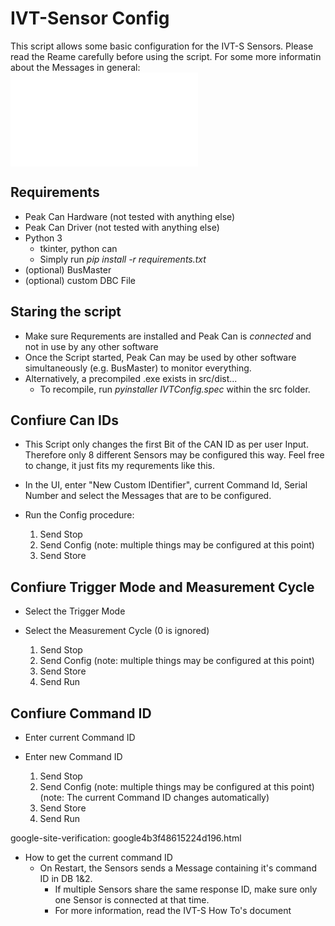 # IVT-Sensor Config
This script allows some basic configuration for the IVT-S Sensors. Please read the Reame carefully before using the script.
For some more informatin about the Messages in general: ![IVT.md](IVT.md)

## Requirements
- Peak Can Hardware (not tested with anything else)
- Peak Can Driver (not tested with anything else)
- Python 3
    - tkinter, python can
    - Simply run *pip install -r requirements.txt*
- (optional) BusMaster
- (optional) custom DBC File

## Staring the script
- Make sure Requrements are installed and Peak Can is *connected* and not in use by any other software
- Once the Script started, Peak Can may be used by other software simultaneously (e.g. BusMaster) to monitor everything.
- Alternatively, a precompiled .exe exists in src/dist...
  - To recompile, run *pyinstaller IVTConfig.spec* within the src folder.

## Confiure Can IDs 
- This Script only changes the first Bit of the CAN ID as per user Input. Therefore only 8 different Sensors may be configured this way. Feel free to change, it just fits my requrements like this.
- In the UI, enter "New Custom IDentifier", current Command Id, Serial Number and select the Messages that are to be configured.
- Run the Config procedure:

    1. Send Stop
    2. Send Config (note: multiple things may be configured at this point)
    3. Send Store

## Confiure Trigger Mode and Measurement Cycle 
- Select the Trigger Mode
- Select the Measurement Cycle (0 is ignored)

    1. Send Stop
    2. Send Config (note: multiple things may be configured at this point)
    3. Send Store
    4. Send Run 

## Confiure Command ID
- Enter current Command ID
- Enter new Command ID

    1. Send Stop
    2. Send Config (note: multiple things may be configured at this point) (note: The current Command ID changes automatically)
    3. Send Store
    4. Send Run 


google-site-verification: google4b3f48615224d196.html

- How to get the current command ID
    - On Restart, the Sensors sends a Message containing it's command ID in DB 1&2. 
        - If multiple Sensors share the same response ID, make sure only one Sensor is connected at that time.
        - For more information, read the IVT-S How To's document

